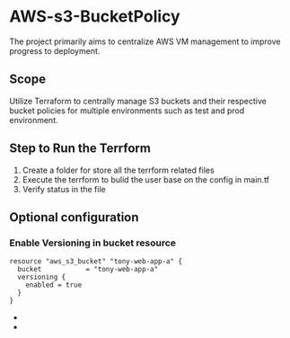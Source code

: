 # AWS-s3-BucketPolicy
The project primarily aims to centralize AWS VM management to improve progress to deployment.

## Scope
Utilize Terraform to centrally manage S3 buckets and their respective bucket policies for multiple environments such as test and prod environment.

## Step to Run the Terrform
1. Create a folder for store all the terrform related files
2. Execute the terrform to bulid the user base on the config in main.tf
3. Verify status in the file

## Optional configuration

### Enable Versioning in bucket resource
```hcl
resource "aws_s3_bucket" "tony-web-app-a" {
  bucket           = "tony-web-app-a"
  versioning {
    enabled = true
  }
}
```
- 
- 
